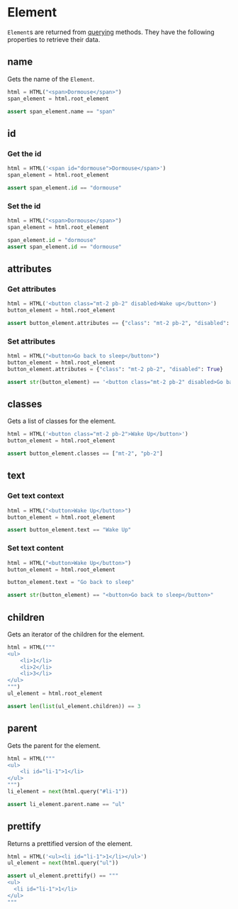 # Element

`Element`s are returned from [querying](querying.md) methods. They have the following properties to retrieve their data.

## name

Gets the name of the `Element`.

```python
html = HTML("<span>Dormouse</span>")
span_element = html.root_element

assert span_element.name == "span"
```

## id

### Get the id

```python
html = HTML('<span id="dormouse">Dormouse</span>')
span_element = html.root_element

assert span_element.id == "dormouse"
```

### Set the id

```python
html = HTML("<span>Dormouse</span>")
span_element = html.root_element

span_element.id = "dormouse"
assert span_element.id == "dormouse"
```

## attributes

### Get attributes

```python
html = HTML('<button class="mt-2 pb-2" disabled>Wake up</button>')
button_element = html.root_element

assert button_element.attributes == {"class": "mt-2 pb-2", "disabled": True}
```

### Set attributes

```python
html = HTML("<button>Go back to sleep</button>")
button_element = html.root_element
button_element.attributes = {"class": "mt-2 pb-2", "disabled": True}

assert str(button_element) == '<button class="mt-2 pb-2" disabled>Go back to sleep</button>'
```

## classes

Gets a list of classes for the element.

```python
html = HTML('<button class="mt-2 pb-2">Wake Up</button>')
button_element = html.root_element

assert button_element.classes == ["mt-2", "pb-2"]
```

## text

### Get text context

```python
html = HTML("<button>Wake Up</button>")
button_element = html.root_element

assert button_element.text == "Wake Up"
```

### Set text content

```python
html = HTML("<button>Wake Up</button>")
button_element = html.root_element

button_element.text = "Go back to sleep"

assert str(button_element) == "<button>Go back to sleep</button>"
```

## children

Gets an iterator of the children for the element.

```python
html = HTML("""
<ul>
    <li>1</li>
    <li>2</li>
    <li>3</li>
</ul>
""")
ul_element = html.root_element

assert len(list(ul_element.children)) == 3
```

## parent

Gets the parent for the element.

```python
html = HTML("""
<ul>
    <li id="li-1">1</li>
</ul>
""")
li_element = next(html.query("#li-1"))

assert li_element.parent.name == "ul"
```

## prettify

Returns a prettified version of the element.

```python
html = HTML('<ul><li id="li-1">1</li></ul>')
ul_element = next(html.query("ul"))

assert ul_element.prettify() == """
<ul>
  <li id="li-1">1</li>
</ul>
"""
```
